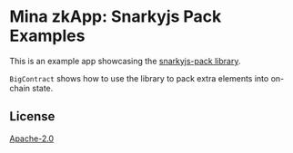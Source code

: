 # Mina zkApp: Snarkyjs Pack Examples

This is an example app showcasing the [snarkyjs-pack library](https://github.com/45930/snarkyjs-pack).

`BigContract` shows how to use the library to pack extra elements into on-chain state.

## License

[Apache-2.0](LICENSE)
